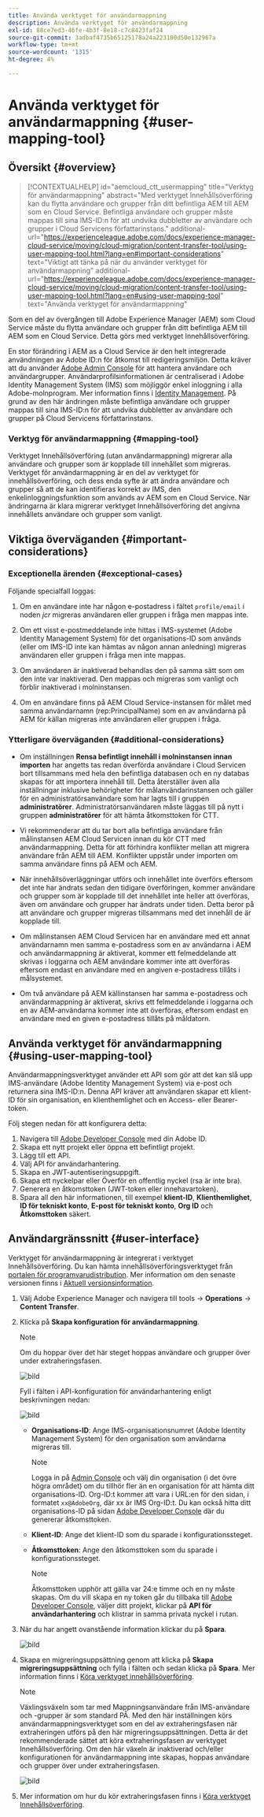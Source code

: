 ```yaml
---
title: Använda verktyget för användarmappning
description: Använda verktyget för användarmappning
exl-id: 88ce7ed3-46fe-4b3f-8e18-c7c8423faf24
source-git-commit: 3adbaf4735b65125178a24a223100d50e132967a
workflow-type: tm+mt
source-wordcount: '1315'
ht-degree: 4%

---
```


# Använda verktyget för användarmappning {#user-mapping-tool}

## Översikt {#overview}

>[!CONTEXTUALHELP]
>id="aemcloud_ctt_usermapping"
>title="Verktyg för användarmappning"
>abstract="Med verktyget Innehållsöverföring kan du flytta användare och grupper från ditt befintliga AEM till AEM som en Cloud Service. Befintliga användare och grupper måste mappas till sina IMS-ID:n för att undvika dubbletter av användare och grupper i Cloud Servicens författarinstans."
>additional-url="https://experienceleague.adobe.com/docs/experience-manager-cloud-service/moving/cloud-migration/content-transfer-tool/using-user-mapping-tool.html?lang=en#important-considerations" text="Viktigt att tänka på när du använder verktyget för användarmappning"
>additional-url="https://experienceleague.adobe.com/docs/experience-manager-cloud-service/moving/cloud-migration/content-transfer-tool/using-user-mapping-tool.html?lang=en#using-user-mapping-tool" text="Använda verktyget för användarmappning"

Som en del av övergången till Adobe Experience Manager (AEM) som Cloud Service måste du flytta användare och grupper från ditt befintliga AEM till AEM som en Cloud Service. Detta görs med verktyget Innehållsöverföring.

En stor förändring i AEM as a Cloud Service är den helt integrerade användningen av Adobe ID:n för åtkomst till redigeringsmiljön.  Detta kräver att du använder [Adobe Admin Console](https://helpx.adobe.com/enterprise/using/admin-console.html) för att hantera användare och användargrupper. Användarprofilsinformationen är centraliserad i Adobe Identity Management System (IMS) som möjliggör enkel inloggning i alla Adobe-molnprogram. Mer information finns i [Identity Management](https://experienceleague.adobe.com/docs/experience-manager-cloud-service/overview/what-is-new-and-different.html?lang=en#identity-management). På grund av den här ändringen måste befintliga användare och grupper mappas till sina IMS-ID:n för att undvika dubbletter av användare och grupper på Cloud Servicens författarinstans.

### Verktyg för användarmappning {#mapping-tool}

Verktyget Innehållsöverföring (utan användarmappning) migrerar alla användare och grupper som är kopplade till innehållet som migreras. Verktyget för användarmappning är en del av verktyget för innehållsöverföring, och dess enda syfte är att ändra användare och grupper så att de kan identifieras korrekt av IMS, den enkelinloggningsfunktion som används av AEM som en Cloud Service. När ändringarna är klara migrerar verktyget Innehållsöverföring det angivna innehållets användare och grupper som vanligt.

## Viktiga överväganden {#important-considerations}

### Exceptionella ärenden {#exceptional-cases}

Följande specialfall loggas:

1. Om en användare inte har någon e-postadress i fältet `profile/email` i noden *jcr* migreras användaren eller gruppen i fråga men mappas inte.

1. Om ett visst e-postmeddelande inte hittas i IMS-systemet (Adobe Identity Management System) för det organisations-ID som används (eller om IMS-ID inte kan hämtas av någon annan anledning) migreras användaren eller gruppen i fråga men inte mappas.

1. Om användaren är inaktiverad behandlas den på samma sätt som om den inte var inaktiverad. Den mappas och migreras som vanligt och förblir inaktiverad i molninstansen.

1. Om en användare finns på AEM Cloud Service-instansen för målet med samma användarnamn (rep:PrincipalName) som en av användarna på AEM för källan migreras inte användaren eller gruppen i fråga.

### Ytterligare överväganden {#additional-considerations}

* Om inställningen **Rensa befintligt innehåll i molninstansen innan importen** har angetts tas redan överförda användare i Cloud Servicen bort tillsammans med hela den befintliga databasen och en ny databas skapas för att importera innehåll till. Detta återställer även alla inställningar inklusive behörigheter för målanvändarinstansen och gäller för en administratörsanvändare som har lagts till i gruppen **administratörer**. Administratörsanvändaren måste läggas till på nytt i gruppen **administratörer** för att hämta åtkomsttoken för CTT.

* Vi rekommenderar att du tar bort alla befintliga användare från målinstansen AEM Cloud Servicen innan du kör CTT med användarmappning. Detta för att förhindra konflikter mellan att migrera användare från AEM till AEM. Konflikter uppstår under importen om samma användare finns på AEM och AEM.

* När innehållsöverläggningar utförs och innehållet inte överförs eftersom det inte har ändrats sedan den tidigare överföringen, kommer användare och grupper som är kopplade till det innehållet inte heller att överföras, även om användare och grupper har ändrats under tiden. Detta beror på att användare och grupper migreras tillsammans med det innehåll de är kopplade till.

* Om målinstansen AEM Cloud Servicen har en användare med ett annat användarnamn men samma e-postadress som en av användarna i AEM och användarmappning är aktiverat, kommer ett felmeddelande att skrivas i loggarna och AEM användare kommer inte att överföras eftersom endast en användare med en angiven e-postadress tillåts i målsystemet.

* Om två användare på AEM källinstansen har samma e-postadress och användarmappning är aktiverat, skrivs ett felmeddelande i loggarna och en av AEM-användarna kommer inte att överföras, eftersom endast en användare med en given e-postadress tillåts på måldatorn.


## Använda verktyget för användarmappning {#using-user-mapping-tool}

Användarmappningsverktyget använder ett API som gör att det kan slå upp IMS-användare (Adobe Identity Management System) via e-post och returnera sina IMS-ID:n. Denna API kräver att användaren skapar ett klient-ID för sin organisation, en klienthemlighet och en Access- eller Bearer-token.

Följ stegen nedan för att konfigurera detta:

1. Navigera till [Adobe Developer Console](https://console.adobe.io) med din Adobe ID.
1. Skapa ett nytt projekt eller öppna ett befintligt projekt.
1. Lägg till ett API.
1. Välj API för användarhantering.
1. Skapa en JWT-autentiseringsuppgift.
1. Skapa ett nyckelpar eller Överför en offentlig nyckel (rsa är inte bra).
1. Generera en åtkomsttoken (JWT-token eller innehavartoken).
1. Spara all den här informationen, till exempel **klient-ID**, **Klienthemlighet**, **ID för tekniskt konto**, **E-post för tekniskt konto**, **Org ID** och **Åtkomsttoken** säkert.

## Användargränssnitt {#user-interface}

Verktyget för användarmappning är integrerat i verktyget Innehållsöverföring. Du kan hämta innehållsöverföringsverktyget från [portalen för programvarudistribution](https://experience.adobe.com/#/downloads/content/software-distribution/en/aemcloud.html). Mer information om den senaste versionen finns i [Aktuell versionsinformation](/help/release-notes/release-notes-cloud/release-notes-current.md).

1. Välj Adobe Experience Manager och navigera till tools -> **Operations** -> **Content Transfer**.
1. Klicka på **Skapa konfiguration för användarmappning**.

   >[!NOTE]
   >Om du hoppar över det här steget hoppas användare och grupper över under extraheringsfasen.

   ![bild](/help/move-to-cloud-service/content-transfer-tool/assets-user-mapping/user-mapping-1.png)

   Fyll i fälten i API-konfiguration för användarhantering enligt beskrivningen nedan:

   ![bild](/help/move-to-cloud-service/content-transfer-tool/assets-user-mapping/user-mapping-2.png)

   * **Organisations-ID**: Ange IMS-organisationsnumret (Adobe Identity Management System) för den organisation som användarna migreras till.

      >[!NOTE]
      >Logga in på [Admin Console](https://adminconsole.adobe.com/) och välj din organisation (i det övre högra området) om du tillhör fler än en organisation för att hämta ditt organisations-ID. Org-ID:t kommer att vara i URL:en för den sidan, i formatet `xx@AdobeOrg`, där xx är IMS Org-ID:t.  Du kan också hitta ditt organisations-ID på sidan [Adobe Developer Console](https://console.adobe.io) där du genererar åtkomsttoken.

   * **Klient-ID**: Ange det klient-ID som du sparade i konfigurationssteget.

   * **Åtkomsttoken**: Ange den åtkomsttoken som du sparade i konfigurationssteget.

      >[!NOTE]
      >Åtkomsttoken upphör att gälla var 24:e timme och en ny måste skapas. Om du vill skapa en ny token går du tillbaka till [Adobe Developer Console](https://console.adobe.io), väljer ditt projekt, klickar på **API för användarhantering** och klistrar in samma privata nyckel i rutan.

1. När du har angett ovanstående information klickar du på **Spara**.

   ![bild](/help/move-to-cloud-service/content-transfer-tool/assets-user-mapping/user-mapping-3.png)


1. Skapa en migreringsuppsättning genom att klicka på **Skapa migreringsuppsättning** och fylla i fälten och sedan klicka på **Spara**. Mer information finns i [Köra verktyget innehållsöverföring](/help/move-to-cloud-service/content-transfer-tool/using-content-transfer-tool.md#running-tool).

   >[!NOTE]
   >Växlingsväxeln som tar med Mappningsanvändare från IMS-användare och -grupper är som standard PÅ. Med den här inställningen körs användarmappningsverktyget som en del av extraheringsfasen när extraheringen utförs på den här migreringsuppsättningen. Detta är det rekommenderade sättet att köra extraheringsfasen av verktyget Innehållsöverföring. Om den här växeln är inaktiverad och/eller konfigurationen för användarmappning inte skapas, hoppas användare och grupper över under extraheringsfasen.

   ![bild](/help/move-to-cloud-service/content-transfer-tool/assets-user-mapping/user-mapping-4.png)

1. Mer information om hur du kör extraheringsfasen finns i [Köra verktyget Innehållsöverföring](/help/move-to-cloud-service/content-transfer-tool/using-content-transfer-tool.md#running-tool).
